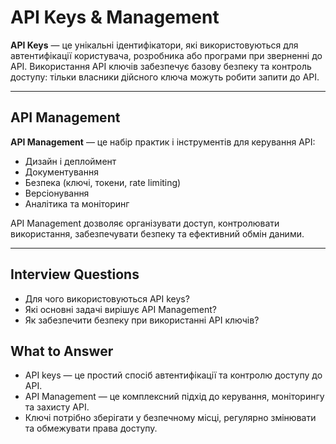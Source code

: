# API Keys & Management

**API Keys** — це унікальні ідентифікатори, які використовуються для автентифікації користувача, розробника або програми при зверненні до API.
Використання API ключів забезпечує базову безпеку та контроль доступу: тільки власники дійсного ключа можуть робити запити до API.

---

## API Management

**API Management** — це набір практик і інструментів для керування API:

- Дизайн і деплоймент
- Документування
- Безпека (ключі, токени, rate limiting)
- Версіонування
- Аналітика та моніторинг

API Management дозволяє організувати доступ, контролювати використання, забезпечувати безпеку та ефективний обмін даними.

---

## Interview Questions

- Для чого використовуються API keys?
- Які основні задачі вирішує API Management?
- Як забезпечити безпеку при використанні API ключів?

## What to Answer

- API keys — це простий спосіб автентифікації та контролю доступу до API.
- API Management — це комплексний підхід до керування, моніторингу та захисту API.
- Ключі потрібно зберігати у безпечному місці, регулярно змінювати та обмежувати права доступу.
